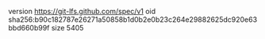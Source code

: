version https://git-lfs.github.com/spec/v1
oid sha256:b90c182787e26271a50858b1d0b2e0b23c264e29882625dc920e63bbd660b99f
size 5405
